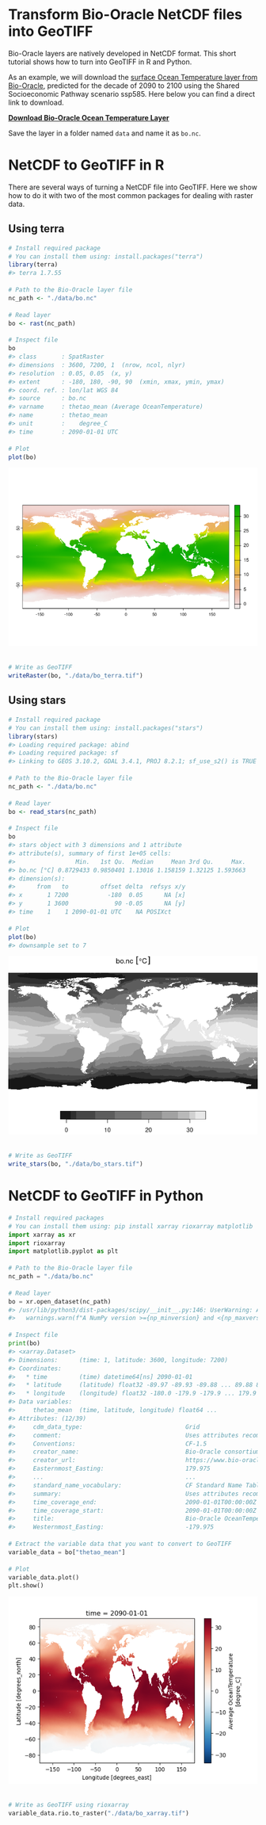 
<!-- README.md is generated from README.Rmd. Please edit that file -->

# Transform Bio-Oracle NetCDF files into GeoTIFF

<!-- badges: start -->
<!-- badges: end -->

Bio-Oracle layers are natively developed in NetCDF format. This short
tutorial shows how to turn into GeoTIFF in R and Python.

As an example, we will download the [surface Ocean Temperature layer
from Bio-Oracle](https://bio-oracle.org/downloads-to-email-v3.php),
predicted for the decade of 2090 to 2100 using the Shared Socioeconomic
Pathway scenario ssp585. Here below you can find a direct link to
download.

[**Download Bio-Oracle Ocean Temperature
Layer**](https://erddap.bio-oracle.org/erddap/griddap/thetao_ssp585_2020_2100_depthsurf.nc?thetao_mean%5B(2090-01-01):1:(2090-01-01T00:00:00Z)%5D%5B(-90.0):1:(90.0)%5D%5B(-180.0):1:(180.0)%5D)

Save the layer in a folder named `data` and name it as `bo.nc`.

# NetCDF to GeoTIFF in R

There are several ways of turning a NetCDF file into GeoTIFF. Here we
show how to do it with two of the most common packages for dealing with
raster data.

## Using terra

``` r
# Install required package
# You can install them using: install.packages("terra")
library(terra)
#> terra 1.7.55

# Path to the Bio-Oracle layer file
nc_path <- "./data/bo.nc"

# Read layer
bo <- rast(nc_path)

# Inspect file
bo
#> class       : SpatRaster 
#> dimensions  : 3600, 7200, 1  (nrow, ncol, nlyr)
#> resolution  : 0.05, 0.05  (x, y)
#> extent      : -180, 180, -90, 90  (xmin, xmax, ymin, ymax)
#> coord. ref. : lon/lat WGS 84 
#> source      : bo.nc 
#> varname     : thetao_mean (Average OceanTemperature) 
#> name        : thetao_mean 
#> unit        :    degree_C 
#> time        : 2090-01-01 UTC

# Plot
plot(bo)
```

![](README_files/figure-gfm/terra-1.png)<!-- -->

``` r

# Write as GeoTIFF
writeRaster(bo, "./data/bo_terra.tif")
```

## Using stars

``` r
# Install required package
# You can install them using: install.packages("stars")
library(stars)
#> Loading required package: abind
#> Loading required package: sf
#> Linking to GEOS 3.10.2, GDAL 3.4.1, PROJ 8.2.1; sf_use_s2() is TRUE

# Path to the Bio-Oracle layer file
nc_path <- "./data/bo.nc"

# Read layer
bo <- read_stars(nc_path)

# Inspect file
bo
#> stars object with 3 dimensions and 1 attribute
#> attribute(s), summary of first 1e+05 cells:
#>                 Min.   1st Qu.  Median     Mean 3rd Qu.     Max.
#> bo.nc [°C] 0.8729433 0.9850401 1.13016 1.158159 1.32125 1.593663
#> dimension(s):
#>      from   to         offset delta  refsys x/y
#> x       1 7200           -180  0.05      NA [x]
#> y       1 3600             90 -0.05      NA [y]
#> time    1    1 2090-01-01 UTC    NA POSIXct

# Plot
plot(bo)
#> downsample set to 7
```

![](README_files/figure-gfm/stars-1.png)<!-- -->

``` r

# Write as GeoTIFF
write_stars(bo, "./data/bo_stars.tif")
```

# NetCDF to GeoTIFF in Python

``` python
# Install required packages
# You can install them using: pip install xarray rioxarray matplotlib
import xarray as xr
import rioxarray
import matplotlib.pyplot as plt

# Path to the Bio-Oracle layer file
nc_path = "./data/bo.nc"

# Read layer
bo = xr.open_dataset(nc_path)
#> /usr/lib/python3/dist-packages/scipy/__init__.py:146: UserWarning: A NumPy version >=1.17.3 and <1.25.0 is required for this version of SciPy (detected version 1.26.2
#>   warnings.warn(f"A NumPy version >={np_minversion} and <{np_maxversion}"

# Inspect file
print(bo)
#> <xarray.Dataset>
#> Dimensions:      (time: 1, latitude: 3600, longitude: 7200)
#> Coordinates:
#>   * time         (time) datetime64[ns] 2090-01-01
#>   * latitude     (latitude) float32 -89.97 -89.93 -89.88 ... 89.88 89.93 89.97
#>   * longitude    (longitude) float32 -180.0 -179.9 -179.9 ... 179.9 179.9 180.0
#> Data variables:
#>     thetao_mean  (time, latitude, longitude) float64 ...
#> Attributes: (12/39)
#>     cdm_data_type:                             Grid
#>     comment:                                   Uses attributes recommended by...
#>     Conventions:                               CF-1.5
#>     creator_name:                              Bio-Oracle consortium: https:/...
#>     creator_url:                               https://www.bio-oracle.org
#>     Easternmost_Easting:                       179.975
#>     ...                                        ...
#>     standard_name_vocabulary:                  CF Standard Name Table v70
#>     summary:                                   Uses attributes recommended by...
#>     time_coverage_end:                         2090-01-01T00:00:00Z
#>     time_coverage_start:                       2090-01-01T00:00:00Z
#>     title:                                     Bio-Oracle OceanTemperature [d...
#>     Westernmost_Easting:                       -179.975

# Extract the variable data that you want to convert to GeoTIFF
variable_data = bo["thetao_mean"]

# Plot
variable_data.plot()
plt.show()
```

<img src="README_files/figure-gfm/xarray-1.png" width="614" />

``` python

# Write as GeoTIFF using rioxarray
variable_data.rio.to_raster("./data/bo_xarray.tif")
```
